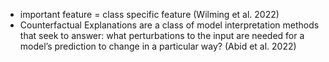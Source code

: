 - important feature = class specific feature (Wilming et al. 2022)
- Counterfactual Explanations are a class of model interpretation methods that seek to answer: what perturbations to the input are needed for a model’s prediction to change in a particular way? (Abid et al. 2022)
